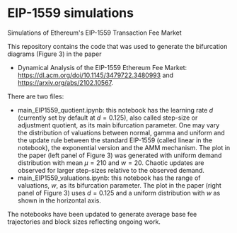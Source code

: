 # EIP-1559 simulations
Simulations of Ethereum's EIP-1559 Transaction Fee Market

This repository contains the code that was used to generate the bifurcation diagrams (Figure 3) in the paper 

- Dynamical Analysis of the EIP-1559 Ethereum Fee Market: https://dl.acm.org/doi/10.1145/3479722.3480993 and https://arxiv.org/abs/2102.10567.

There are two files:

- main_EIP1559_quotient.ipynb: this notebook has the learning rate $d$ (currently set by default at $d=0.125$), also called step-size or adjustment quotient, as its main bifurcation parameter. One may vary the distribution of valuations between normal, gamma and uniform and the update rule between the standard EIP-1559 (called linear in the notebook), the exponential version and the AMM mechanism. The plot in the paper (left panel of Figure 3) was generated with uniform demand distribution with mean $\mu =210$ and $w=20$. Chaotic updates are observed for larger step-sizes relative to the observed demand.
- main_EIP1559_valuations.ipynb: this notebook has the range of valuations, $w$, as its bifurcation parameter. The plot in the paper (right panel of Figure 3) uses $d=0.125$ and a uniform distribution with $w$ as shown in the horizontal axis.

The notebooks have been updated to generate average base fee trajectories and block sizes reflecting ongoing work.
